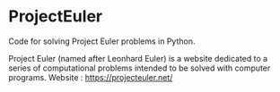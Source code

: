 # ProjectEuler
Code for solving Project Euler problems in Python. 


Project Euler (named after Leonhard Euler) is a website dedicated to a series of computational problems intended to be solved with computer programs.
Website : https://projecteuler.net/
